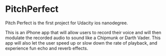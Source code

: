 # PitchPerfect

Pitch Perfect is the first project for Udacity ios nanodegree.

This is an iPhone app that will allow users to record their voice and will then modulate the recorded audio to sound like a Chipmunk or Darth Vader. This app will also let the user speed up or slow down the rate of playback, and experience fun echo and reverb effects.

